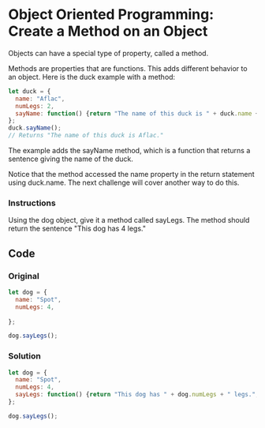 # Object Oriented Programming: Create a Method on an Object

Objects can have a special type of property, called a method.

Methods are properties that are functions. This adds different behavior to an object. Here is the duck example with a method:

```javascript
let duck = {
  name: "Aflac",
  numLegs: 2,
  sayName: function() {return "The name of this duck is " + duck.name + ".";}
};
duck.sayName();
// Returns "The name of this duck is Aflac."
```
The example adds the sayName method, which is a function that returns a sentence giving the name of the duck.

Notice that the method accessed the name property in the return statement using duck.name. The next challenge will cover another way to do this.

### Instructions

Using the dog object, give it a method called sayLegs. The method should return the sentence "This dog has 4 legs."

## Code

### Original

```javascript
let dog = {
  name: "Spot",
  numLegs: 4,
  
};

dog.sayLegs();
```

### Solution

```javascript
let dog = {
  name: "Spot",
  numLegs: 4,
  sayLegs: function() {return "This dog has " + dog.numLegs + " legs.";}
};

dog.sayLegs();
```
